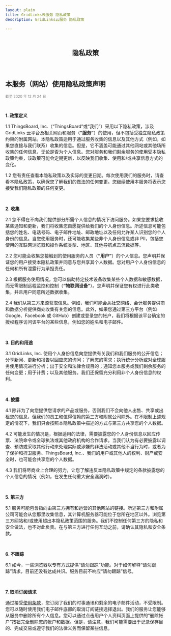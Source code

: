 ```yaml
---
layout: plain
title: GridLinks云服务 隐私政策
description: GridLinks云服务 隐私政策

---
```


<br>
<p style="text-align: center; font-size: 1.5em; font-weight: bold;">隐私政策</p>

<br>
<h2>本服务（网站）使用隐私政策声明</h2>
<p style="font-size: 0.8em; color: grey">截至 2020 年 12 月 24 日</p> 

<br>

<p> <b>1. 政策定义</b> </p> 
<p> 1.1 ThingsBoard, Inc.（“ThingsBoard”或“我们”）采用以下隐私政策，涉及 GridLinks 云平台及相关网页和服务（<b>“服务”</b>）的使用，但不包括受独立隐私政策约束的附属网站。本隐私政策适用于通过服务收集的信息以及其他方式（例如，如果您直接与我们联系）收集的信息。但是，它不涵盖可能通过其他网站或其他场所收集的任何信息，无论是否为个人信息。您对服务和我们剩余服务的使用受本隐私政策约束，该政策可能会定期更新，以反映我们收集、使用和/或共享信息方式的变化。</p>

<p> 1.2 您有责任查看本隐私政策以及实际的变更日期。每次使用我们的服务时，请查看本隐私政策，以确保您了解我们的做法的任何变更。您继续使用本服务将表示您接受我们隐私政策的任何变更。</p>

<br>
<p> <b>2. 收集</b> </p> 
<p> 2.1 您不得在不向我们提供部分所需个人信息的情况下访问服务。如果您要求接收某些通知和更新，我们将收集您自愿提供给我们的个人身份信息。所述信息可能包括您的姓名、电话号码、电子邮件地址、邮政地址以及任何允许某人识别您的个人身份的信息。当您使用服务时，还可能收集某些非个人身份信息或非 PII，包括您使用的互联网浏览器和操作系统类型、地区、其他导航点击流数据等。</p> 

<p> 2.2 您可能会收集您接触到的使用服务的人员（<b>“用户”</b>）的个人信息。您声明并保证您的用户接受本隐私政策并同意与您共享其个人数据。您对用户个人身份信息的任何和所有泄露行为承担责任。 </p> 

<p> 2.3 根据服务使用情况，您可以借助特定技术设备收集某些个人数据和敏感数据，而无需限制远程监控和控制（<b>“物联网设备”</b>）。您声明并保证您有权进行此类收集，并且用户同意所述数据收集。</p> 

<p> 2.4 我们从第三方来源获取信息。例如，我们可能会从社交网络、会计服务提供商和数据分析提供商处收集有关您的信息。此外，如果您通过第三方平台（例如 Google、Facebook 或 GitHub）创建或登录您的帐户，我们将根据该平台确定的授权程序访问该平台的某些信息，例如您的姓名和电子邮件。</p> 

<br>
<p> <b>3. 目的和用途</b> </p> 
<p> 3.1 GridLinks, Inc. 使用个人身份信息向您提供有关我们和我们服务的公开信息；分享新闻、更新和报告以回应您的询问；了解您的需求；执行统计分析或对全球服务使用情况进行分析；出于安全和法律合规目的；通知您本服务或我们剩余服务的任何变更；用于计费；以及其他服务。我们还保留充分利用非个人身份信息的权利。</p> 

<br>
<p> <b>4. 披露</b> </p> 
<p>4.1 除非为了向您提供您请求的产品或服务，否则我们不会向他人出售、共享或出租您的信息，但我们的员工和值得信赖的第三方和附属公司除外。在不限制上述规定的情况下，我们只会按照本隐私政策中描述的方式与第三方共享您的个人数据。</p> 

<p>4.2 可能发生的情况是，根据适用的法律，需要披露您的个人身份信息以回应传票、法院命令或全球执法或其他政府机构的合作请求。当我们认为有必要披露以调查、预防或采取其他行动来处理实际或涉嫌的非法活动或其他不当行为时，或者为了保护和捍卫服务、ThingsBoard, Inc.、我们的用户或其他人的权利、财产或安全时，也可能会共享您的个人数据。</p> 

<p> 4.3 我们将尽商业上合理的努力，让您了解违反本隐私政策中规定的条款披露您的个人信息的情况（例如，在发生任何重大安全漏洞时）。</p> 

<br>
<p> <b>5. 第三方</b> </p> 
<p>5.1 服务可能包含指向由第三方拥有和运营的其他网站的链接。所述第三方和附属公司可能会从您那里收集信息，其计算机服务器可能位于您所在地区以外。浏览第三方网站和/或使用超出本隐私政策范围的服务。我们不控制任何第三方的隐私和安全做法，也不对此负责。在与第三方进行任何互动之前，请确认其隐私和安全条款。 </p> 

<br>
<p> <b>6. 不跟踪</b> </p> 
<p>6.1 如今，一些浏览器以专有方式提供“请勿跟踪”功能。对于如何解释“请勿跟踪”请求，目前还没有达成共识。服务目前不响应“请勿跟踪”信号。</p> 

<br>
<p id="unsubscribe"> <b>7. 取消订阅请求</b> </p> 
<p>通过接受<a href="/products/paas/terms-of-use/">使用条款</a>，您订阅了我们的时事通讯和剩余的电子邮件活动，不受限制。您可以随时使用我们电子邮件底部的取消订阅链接选择退出。我们的服务让您能够从服务中删除所有个人信息。您可以通过点击用户个人资料页面上提供的“删除帐户”按钮完全删除您的帐户和数据。但是，请注意，我们可能需要出于记录保存目的、完成交易或遵守我们的法律义务而保留某些信息。</p>